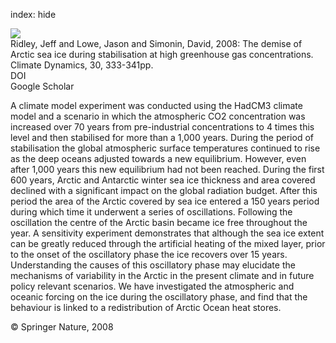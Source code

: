 index: hide

<div class="Citation">
    <div class="Citation-thumb CitationThumb-linked"  data-href="https://doi.org/10.1007/s00382-007-0291-4">
      <img src="https://static.claimspace.cloud/climate-study-static/refs/thumbs/12/Ridley_et_al_2008-thumb.png" />
    </div>

  <div class="Citation-body">
    <div class="Citation-text">Ridley, Jeff and Lowe, Jason and Simonin, David, 2008: The demise of Arctic sea ice during stabilisation at high greenhouse gas concentrations. <span class="Article-journal">Climate Dynamics, </span><span class="Article-volume">30, </span>333-341pp.</div>
    <div class="Citation-links">
      <div class="CitationLink" data-href="https://doi.org/10.1007/s00382-007-0291-4">
        <div class="CitationLink-icon CitationLink-Doi"></div>
        <div class="CitationLink-text">DOI</div>
      </div>
      <div class="CitationLink" data-href="https://scholar.google.com/scholar?q=10.1007/s00382-007-0291-4">
        <div class="CitationLink-icon CitationLink-Scholar"></div>
        <div class="CitationLink-text">Google Scholar</div>
      </div>
    </div>
  </div>
</div>

A climate model experiment was conducted using the HadCM3 climate model and a scenario in which the atmospheric CO2 concentration was increased over 70 years from pre-industrial concentrations to 4 times this level and then stabilised for more than a 1,000 years. During the period of stabilisation the global atmospheric surface temperatures continued to rise as the deep oceans adjusted towards a new equilibrium. However, even after 1,000 years this new equilibrium had not been reached. During the first 600 years, Arctic and Antarctic winter sea ice thickness and area covered declined with a significant impact on the global radiation budget. After this period the area of the Arctic covered by sea ice entered a 150 years period during which time it underwent a series of oscillations. Following the oscillation the centre of the Arctic basin became ice free throughout the year. A sensitivity experiment demonstrates that although the sea ice extent can be greatly reduced through the artificial heating of the mixed layer, prior to the onset of the oscillatory phase the ice recovers over 15 years. Understanding the causes of this oscillatory phase may elucidate the mechanisms of variability in the Arctic in the present climate and in future policy relevant scenarios. We have investigated the atmospheric and oceanic forcing on the ice during the oscillatory phase, and find that the behaviour is linked to a redistribution of Arctic Ocean heat stores.

<div class="Citation-copy">
&copy; Springer Nature, 2008
</div>